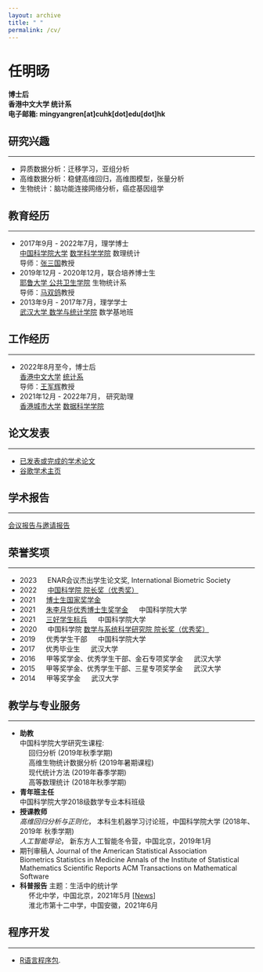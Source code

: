 ```yaml
---
layout: archive
title: " "
permalink: /cv/
---
```


<h1>任明旸</h1>  

<b>博士后</b>  
<b>香港中文大学 统计系</b>  
<b>电子邮箱: mingyangren[at]cuhk[dot]edu[dot]hk </b>  

## 研究兴趣
- - -
- 异质数据分析：迁移学习，亚组分析
- 高维数据分析：稳健高维回归，高维图模型，张量分析
- 生物统计：脑功能连接网络分析，癌症基因组学

## 教育经历
- - -
- 2017年9月 - 2022年7月，理学博士  
[中国科学院大学](https://www.ucas.ac.cn/) [数学科学学院](https://math.ucas.ac.cn/index.php/zh-CN/) 数理统计  
导师：[张三国](http://people.ucas.ac.cn/~sgzhang)教授
- 2019年12月 - 2020年12月，联合培养博士生  
[耶鲁大学 公共卫生学院](https://publichealth.yale.edu/) 生物统计系  
导师：[马双鸽](https://publichealth.yale.edu/profile/shuangge_ma/)教授
- 2013年9月 - 2017年7月，理学学士  
[武汉大学 数学与统计学院](http://maths.whu.edu.cn/) 数学基地班
 
## 工作经历
- - -
- 2022年8月至今，博士后   
[香港中文大学](https://www.cuhk.edu.hk/) [统计系](https://www.sta.cuhk.edu.hk/)    
导师：[王军辉](https://www.sta.cuhk.edu.hk/peoples/jwang/)教授
- 2021年12月 - 2022年7月， 研究助理  
[香港城市大学](https://www.cityu.edu.hk/) [数据科学学院](https://www.sdsc.cityu.edu.hk/)   



## 论文发表
- - -
- [已发表或完成的学术论文](https://ren-mingyang.github.io//publications/)  
- [谷歌学术主页](https://scholar.google.com/citations?user=eciAdOQAAAAJ&hl=zh-CN)

## 学术报告
- - -
[会议报告与邀请报告](https://ren-mingyang.github.io//talks/)


## 荣誉奖项
- - -
- 2023 &emsp; ENAR会议杰出学生论文奖, International Biometric Society
- 2022 &emsp; [中国科学院 院长奖（优秀奖）](https://math.ucas.ac.cn/index.php/zh-CN/news/2765-2022-2)
- 2021 &emsp; [博士生国家奖学金](https://math.ucas.ac.cn/index.php/zh-CN/news/2678-2021-6)
- 2021 &emsp; [朱李月华优秀博士生奖学金](https://math.ucas.ac.cn/index.php/zh-CN/news/2624-2021-2) &emsp; 中国科学院大学
- 2021 &emsp; [三好学生标兵](https://math.ucas.ac.cn/index.php/zh-CN/qyntz/2610-2020-2022) &emsp; 中国科学院大学
- 2020 &emsp; 中国科学院 [数学与系统科学研究院 院长奖（优秀奖）](https://math.ucas.ac.cn/index.php/zh-CN/news/2551-2020-10-07-07-59-36)
- 2019 &emsp; 优秀学生干部 &emsp; 中国科学院大学
- 2017 &emsp; 优秀毕业生 &emsp; 武汉大学
- 2016 &emsp; 甲等奖学金、优秀学生干部、金石专项奖学金 &emsp; 武汉大学
- 2015 &emsp; 甲等奖学金、优秀学生干部、三星专项奖学金 &emsp; 武汉大学
- 2014 &emsp; 甲等奖学金 &emsp; 武汉大学


## 教学与专业服务
- - -
- **助教**  
  中国科学院大学研究生课程:  
    &emsp; 回归分析 (2019年秋季学期)  
    &emsp; 高维生物统计数据分析 (2019年暑期课程)  
    &emsp; 现代统计方法 (2019年春季学期)  
    &emsp; 高等数理统计 (2018年秋季学期)
- **青年班主任**  
  中国科学院大学2018级数学专业本科班级
- **授课教师**  
  *高维回归分析与正则化*， 本科生机器学习讨论班，中国科学院大学 (2018年、2019年 秋季学期)  
  *人工智能导论*， 新东方人工智能冬令营，中国北京，2019年1月
- 期刊审稿人
  Journal of the American Statistical Association  
  Biometrics
  Statistics in Medicine
  Annals of the Institute of Statistical Mathematics
  Scientific Reports
  ACM Transactions on Mathematical Software
- **科普报告**
  主题：生活中的统计学   
   &emsp; 怀北中学，中国北京，2021年5月 [[News](https://mp.weixin.qq.com/s/H0SmEDJxXV4HZnTuolkueA)]  
   &emsp; 淮北市第十二中学，中国安徽，2021年6月  

## 程序开发
- - -
- [R语言程序包](https://ren-mingyang.github.io//software/).

